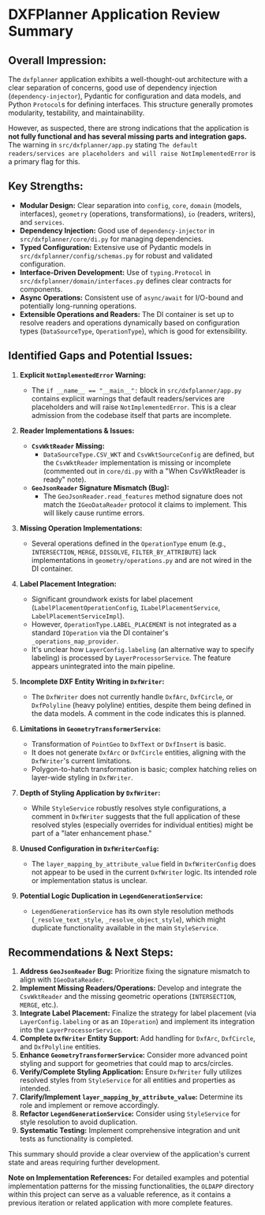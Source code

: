 # DXFPlanner Application Review Summary

## Overall Impression:

The `dxfplanner` application exhibits a well-thought-out architecture with a clear separation of concerns, good use of dependency injection (`dependency-injector`), Pydantic for configuration and data models, and Python `Protocol`s for defining interfaces. This structure generally promotes modularity, testability, and maintainability.

However, as suspected, there are strong indications that the application is **not fully functional and has several missing parts and integration gaps.** The warning in `src/dxfplanner/app.py` stating `The default readers/services are placeholders and will raise NotImplementedError` is a primary flag for this.

## Key Strengths:

*   **Modular Design:** Clear separation into `config`, `core`, `domain` (models, interfaces), `geometry` (operations, transformations), `io` (readers, writers), and `services`.
*   **Dependency Injection:** Good use of `dependency-injector` in `src/dxfplanner/core/di.py` for managing dependencies.
*   **Typed Configuration:** Extensive use of Pydantic models in `src/dxfplanner/config/schemas.py` for robust and validated configuration.
*   **Interface-Driven Development:** Use of `typing.Protocol` in `src/dxfplanner/domain/interfaces.py` defines clear contracts for components.
*   **Async Operations:** Consistent use of `async/await` for I/O-bound and potentially long-running operations.
*   **Extensible Operations and Readers:** The DI container is set up to resolve readers and operations dynamically based on configuration types (`DataSourceType`, `OperationType`), which is good for extensibility.

## Identified Gaps and Potential Issues:

1.  **Explicit `NotImplementedError` Warning:**
    *   The `if __name__ == "__main__":` block in `src/dxfplanner/app.py` contains explicit warnings that default readers/services are placeholders and will raise `NotImplementedError`. This is a clear admission from the codebase itself that parts are incomplete.

2.  **Reader Implementations & Issues:**
    *   **`CsvWktReader` Missing:**
        *   `DataSourceType.CSV_WKT` and `CsvWktSourceConfig` are defined, but the `CsvWktReader` implementation is missing or incomplete (commented out in `core/di.py` with a "When CsvWktReader is ready" note).
    *   **`GeoJsonReader` Signature Mismatch (Bug):**
        *   The `GeoJsonReader.read_features` method signature does not match the `IGeoDataReader` protocol it claims to implement. This will likely cause runtime errors.

3.  **Missing Operation Implementations:**
    *   Several operations defined in the `OperationType` enum (e.g., `INTERSECTION`, `MERGE`, `DISSOLVE`, `FILTER_BY_ATTRIBUTE`) lack implementations in `geometry/operations.py` and are not wired in the DI container.

4.  **Label Placement Integration:**
    *   Significant groundwork exists for label placement (`LabelPlacementOperationConfig`, `ILabelPlacementService`, `LabelPlacementServiceImpl`).
    *   However, `OperationType.LABEL_PLACEMENT` is not integrated as a standard `IOperation` via the DI container's `_operations_map_provider`.
    *   It's unclear how `LayerConfig.labeling` (an alternative way to specify labeling) is processed by `LayerProcessorService`. The feature appears unintegrated into the main pipeline.

5.  **Incomplete DXF Entity Writing in `DxfWriter`:**
    *   The `DxfWriter` does not currently handle `DxfArc`, `DxfCircle`, or `DxfPolyline` (heavy polyline) entities, despite them being defined in the data models. A comment in the code indicates this is planned.

6.  **Limitations in `GeometryTransformerService`:**
    *   Transformation of `PointGeo` to `DxfText` or `DxfInsert` is basic.
    *   It does not generate `DxfArc` or `DxfCircle` entities, aligning with the `DxfWriter`'s current limitations.
    *   Polygon-to-hatch transformation is basic; complex hatching relies on layer-wide styling in `DxfWriter`.

7.  **Depth of Styling Application by `DxfWriter`:**
    *   While `StyleService` robustly resolves style configurations, a comment in `DxfWriter` suggests that the full application of these resolved styles (especially overrides for individual entities) might be part of a "later enhancement phase."

8.  **Unused Configuration in `DxfWriterConfig`:**
    *   The `layer_mapping_by_attribute_value` field in `DxfWriterConfig` does not appear to be used in the current `DxfWriter` logic. Its intended role or implementation status is unclear.

9.  **Potential Logic Duplication in `LegendGenerationService`:**
    *   `LegendGenerationService` has its own style resolution methods (`_resolve_text_style`, `_resolve_object_style`), which might duplicate functionality available in the main `StyleService`.

## Recommendations & Next Steps:

1.  **Address `GeoJsonReader` Bug:** Prioritize fixing the signature mismatch to align with `IGeoDataReader`.
2.  **Implement Missing Readers/Operations:** Develop and integrate the `CsvWktReader` and the missing geometric operations (`INTERSECTION`, `MERGE`, etc.).
3.  **Integrate Label Placement:** Finalize the strategy for label placement (via `LayerConfig.labeling` or as an `IOperation`) and implement its integration into the `LayerProcessorService`.
4.  **Complete `DxfWriter` Entity Support:** Add handling for `DxfArc`, `DxfCircle`, and `DxfPolyline` entities.
5.  **Enhance `GeometryTransformerService`:** Consider more advanced point styling and support for geometries that could map to arcs/circles.
6.  **Verify/Complete Styling Application:** Ensure `DxfWriter` fully utilizes resolved styles from `StyleService` for all entities and properties as intended.
7.  **Clarify/Implement `layer_mapping_by_attribute_value`:** Determine its role and implement or remove accordingly.
8.  **Refactor `LegendGenerationService`:** Consider using `StyleService` for style resolution to avoid duplication.
9.  **Systematic Testing:** Implement comprehensive integration and unit tests as functionality is completed.

This summary should provide a clear overview of the application's current state and areas requiring further development.

**Note on Implementation References:** For detailed examples and potential implementation patterns for the missing functionalities, the `OLDAPP` directory within this project can serve as a valuable reference, as it contains a previous iteration or related application with more complete features.
